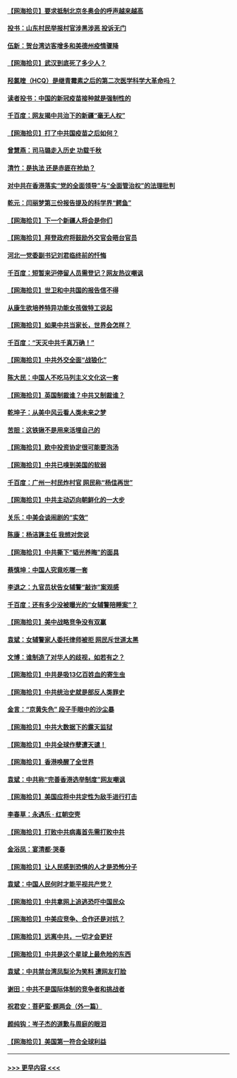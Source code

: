 #### [【网海拾贝】要求抵制北京冬奥会的呼声越来越高](../pages/nsc993/n12868962.md?t=04101251) 
#### [投书：山东村民举报村官涉黑涉恶 投诉无门](../pages/nsc993/n12869726.md?t=04101251) 
#### [伍新：贺台湾访客增多和美德州疫情骤降](../pages/nsc993/n12865651.md?t=04101251) 
#### [【网海拾贝】武汉到底死了多少人？](../pages/nsc993/n12863707.md?t=04101251) 
#### [羟氯喹（HCQ）是继青霉素之后的第二次医学科学大革命吗？](../pages/nsc993/n12638564.md?t=04101251) 
#### [读者投书：中国的新冠疫苗接种就是强制性的](../pages/nsc993/n12859932.md?t=04101251) 
#### [千百度：网友揭中共治下的新疆“毫无人权”](../pages/nsc993/n12858385.md?t=04101251) 
#### [【网海拾贝】打了中共国疫苗之后如何？](../pages/nsc993/n12857866.md?t=04101251) 
#### [曾慧燕：司马璐走入历史 功载千秋](../pages/nsc993/n12856996.md?t=04101251) 
#### [清竹：是执法 还是赤匪在抢劫？](../pages/nsc993/n12856952.md?t=04101251) 
#### [对中共在香港落实“党的全面领导”与“全面管治权”的法理批判](../pages/nsc993/n12856929.md?t=04101251) 
#### [乾元：闫丽梦第三份报告提及的科学界“鳄鱼”](../pages/nsc993/n12855985.md?t=04101251) 
#### [【网海拾贝】下一个新疆人将会是你们](../pages/nsc993/n12855864.md?t=04101251) 
#### [【网海拾贝】拜登政府将鼓励外交官会晤台官员](../pages/nsc993/n12853615.md?t=04101251) 
#### [河北一党委副书记刘君临终前的忏悔](../pages/nsc993/n12849420.md?t=04101251) 
#### [千百度：短暂来沪停留人员需登记？网友热议嘲讽](../pages/nsc993/n12853497.md?t=04101251) 
#### [【网海拾贝】世卫和中共国的报告信不得](../pages/nsc993/n12850902.md?t=04101251) 
#### [从康生欲培养特异功能女孩做特工说起](../pages/nsc993/n12849289.md?t=04101251) 
#### [【网海拾贝】如果中共当家长，世界会怎样？](../pages/nsc993/n12848436.md?t=04101251) 
#### [千百度：“天灭中共千真万确！”](../pages/nsc993/n12845659.md?t=04101251) 
#### [【网海拾贝】中共外交全面“战狼化”](../pages/nsc993/n12845607.md?t=04101251) 
#### [陈大民：中国人不吃马列主义文化这一套](../pages/nsc993/n12842496.md?t=04101251) 
#### [【网海拾贝】英国制裁谁？中共又制裁谁？](../pages/nsc993/n12840909.md?t=04101251) 
#### [乾坤子：从美中风云看人类未来之梦](../pages/nsc993/n12840590.md?t=04101251) 
#### [苦胆：这铁锹不是用来活埋自己的](../pages/nsc993/n12839512.md?t=04101251) 
#### [【网海拾贝】欧中投资协定很可能要泡汤](../pages/nsc993/n12835122.md?t=04101251) 
#### [【网海拾贝】中共已嗅到美国的软弱](../pages/nsc993/n12832411.md?t=04101251) 
#### [千百度：广州一村民炸村官 网民称“杨佳再世”](../pages/nsc993/n12832380.md?t=04101251) 
#### [【网海拾贝】中共主动迈向朝鲜化的一大步](../pages/nsc993/n12829887.md?t=04101251) 
#### [关乐：中美会谈闹剧的“实效”](../pages/nsc993/n12826698.md?t=04101251) 
#### [陈康：杨洁篪主任  我想对您说](../pages/nsc993/n12826609.md?t=04101251) 
#### [【网海拾贝】中共撕下“韬光养晦”的面具](../pages/nsc993/n12826459.md?t=04101251) 
#### [蔡慎坤：中国人究竟吃哪一套](../pages/nsc993/n12826010.md?t=04101251) 
#### [李退之：九官员状告女辅警“敲诈”案观感](../pages/nsc993/n12823984.md?t=04101251) 
#### [千百度：还有多少没被曝光的“女辅警陪睡案”？](../pages/nsc993/n12822136.md?t=04101251) 
#### [【网海拾贝】美中战略竞争没有双赢](../pages/nsc993/n12822105.md?t=04101251) 
#### [袁斌：女辅警家人委托律师被拒 网民斥世道太黑](../pages/nsc993/n12822004.md?t=04101251) 
#### [文博：谁制造了对华人的歧视，如若有之？](../pages/nsc993/n12821635.md?t=04101251) 
#### [【网海拾贝】中共是吸13亿百姓血的寄生虫](../pages/nsc993/n12819191.md?t=04101251) 
#### [【网海拾贝】中共统治史就是部反人类罪史](../pages/nsc993/n12816738.md?t=04101251) 
#### [金言：“京黄失色” 段子手眼中的沙尘暴](../pages/nsc993/n12815700.md?t=04101251) 
#### [【网海拾贝】中共大数据下的露天监狱](../pages/nsc993/n12811075.md?t=04101251) 
#### [【网海拾贝】中共全球作孽遭天谴！](../pages/nsc993/n12810258.md?t=04101251) 
#### [【网海拾贝】香港唤醒了全世界](../pages/nsc993/n12809100.md?t=04101251) 
#### [袁斌：中共称“完善香港选举制度”网友嘲讽](../pages/nsc993/n12808994.md?t=04101251) 
#### [【网海拾贝】美国应将中共定性为敌手进行打击](../pages/nsc993/n12806870.md?t=04101251) 
#### [李春草：永遇乐 · 红朝空壳](../pages/nsc993/n12805365.md?t=04101251) 
#### [【网海拾贝】打败中共病毒首先需打败中共](../pages/nsc993/n12803930.md?t=04101251) 
#### [金浴凤：宴清都‧哭春](../pages/nsc993/n12801601.md?t=04101251) 
#### [【网海拾贝】让人民感到恐惧的人才是恐怖分子](../pages/nsc993/n12799347.md?t=04101251) 
#### [袁斌：中国人民何时才能平视共产党？](../pages/nsc993/n12799306.md?t=04101251) 
#### [【网海拾贝】中共拿网上追逃恐吓中国民众](../pages/nsc993/n12796905.md?t=04101251) 
#### [【网海拾贝】中美应竞争、合作还是对抗？](../pages/nsc993/n12794675.md?t=04101251) 
#### [【网海拾贝】远离中共，一切才会更好](../pages/nsc993/n12793572.md?t=04101251) 
#### [【网海拾贝】中共是这个星球上最危险的东西](../pages/nsc993/n12791400.md?t=04101251) 
#### [袁斌：中共禁台湾凤梨沦为笑料 遭网友打脸](../pages/nsc993/n12791335.md?t=04101251) 
#### [谢田：中共不是国际体制的竞争者和挑战者](../pages/nsc993/n12791212.md?t=04101251) 
#### [祝君安：菩萨蛮·题两会（外一篇）](../pages/nsc993/n12786801.md?t=04101251) 
#### [颜纯钩：岑子杰的道歉与周庭的眼泪](../pages/nsc993/n12786775.md?t=04101251) 
#### [【网海拾贝】美国第一符合全球利益](../pages/nsc993/n12786666.md?t=04101251) 

----
#### [ >>> 更早内容 <<< ](../indexes/nsc993-earlier.md)
